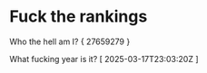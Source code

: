 # Fuck the rankings

Who the hell am I?
{ 27659279 }

What fucking year is it?
[ 2025-03-17T23:03:20Z ]
